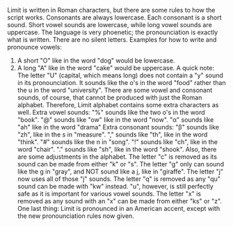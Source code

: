 Limit is written in Roman characters, but there are some rules to how the script works.
Consonants are always lowercase. Each consonant is a short sound. Short vowel sounds are lowercase, while long vowel sounds are uppercase. The language is very phoenetic; the pronounciation is exactly what is written. There are no silent letters.
Examples for how to write and pronounce vowels: 
1. A short "O" like in the word "dog" would be lowercase.
2. A long "A" like in the word "cake" would be uppercase.
A quick note: The letter "U" (capital, which means long) does not contain a "y" sound in its pronounciation. It sounds like the o's in the word "food" rather than the u in the word "university".
There are some vowel and consonant sounds, of course, that cannot be produced with just the Roman alphabet. Therefore, Limit alphabet contains some extra characters as well.
Extra vowel sounds:
   "%" sounds like the two o's in the word "book".
   "@" sounds like "ow" like in the word "now".
   "α" sounds like "ah" like in the word "drama" 
Extra consonant sounds:
  "β" sounds like "zh", like in the s in "measure".
  "," sounds like "th", like in the word "think".
  "#" sounds like the n in "song".
  "!" sounds like "ch", like in the word "chair".
  "." sounds like "sh", like in the word "shook".
Also, there are some adjustments in the alphabet.
The letter "c" is removed as its sound can be made from either "k" or "s".
The letter "g" only can sound like the g in "gray", and NOT sound like a j, like in "giraffe".
The letter "j" now uses all of those "j" sounds.
The letter "q" is removed as any "qu" sound can be made with "kw" instead. "u", however, is still perfectly safe as it is important for various vowel sounds.
The letter "x" is removed as any sound with an "x" can be made from either "ks" or "z".
One last thing: Limit is pronounced in an American accent, except with the new pronounciation rules now given.
